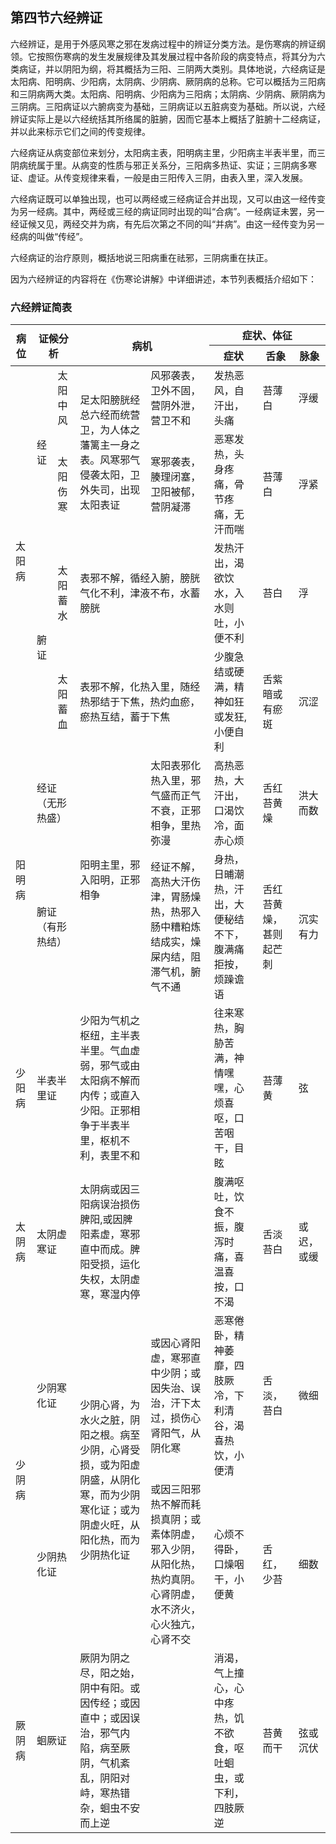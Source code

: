 ## 第四节六经辨证

六经辨证，是用于外感风寒之邪在发病过程中的辨证分类方法。是伤寒病的辨证纲领。它按照伤寒病的发生发展规律及其发展过程中各阶段的病变特点，将其分为六类病证，并以阴阳为纲，将其概括为三阳、三阴两大类别。具体地说，六经病证是太阳病、阳明病、少阳病，太阴病、少阴病、厥阴病的总称。它可以概括为三阳病和三阴病两大类。太阳病、阳明病、少阳病为三阳病；太阴病、少阴病、厥阴病为三阴病。三阳病证以六腑病变为基础，三阴病证以五脏病变为基础。所以说，六经辨证实际上是以六经统括其所络属的脏腑，因而它基本上概括了脏腑十二经病证，并以此来标示它们之间的传变规律。

六经病证从病变部位来划分，太阳病主表，阳明病主里，少阳病主半表半里，而三阴病统属于里。从病变的性质与邪正关系分，三阳病多热证、实证；三阴病多寒证、虚证。从传变规律来看，一般是由三阳传入三阴，由表入里，深入发展。

六经病证既可以单独出现，也可以两经或三经病证合并出现，又可以由这一经传变为另一经病。其中，两经或三经的病证同时出现的叫“合病”。一经病证未罢，另一经证候又见，两经交并为病，有先后次第之不同的叫“并病”。由这一经传变为另一经病的叫做“传经”。

六经病证的治疗原则，概括地说三阳病重在祛邪，三阴病重在扶正。

因为六经辨证的内容将在《伤寒论讲解》中详细讲述，本节列表概括介绍如下：

### 六经辨证简表

<table>
<thead>
  <tr>
    <th rowspan="2">病位</th>
    <th colspan="2" rowspan="2">证候分析</th>
    <th colspan="2" rowspan="2">病机</th>
    <th colspan="3">症状、体征</th>
  </tr>
  <tr>
    <th>症状</th>
    <th>舌象</th>
    <th>脉象</th>
  </tr>
</thead>
<tbody>
  <tr>
    <td rowspan="4">太阳病</td>
    <td rowspan="2">经证</td>
    <td>太阳中风</td>
    <td rowspan="2">足太阳膀胱经总六经而统营卫，为人体之藩篱主一身之表。风寒邪气侵袭太阳，卫外失司，出现太阳表证</td>
    <td>风邪袭表，卫外不固，营阴外泄，营卫不和</td>
    <td>发热恶风，自汗出，头痛</td>
    <td>苔薄白</td>
    <td>浮缓</td>
  </tr>
  <tr>
    <td>太阳伤寒</td>
    <td>寒邪袭表，腠理闭塞，卫阳被郁，营阴凝滞</td>
    <td>恶寒发热，头身疼痛，骨节疼痛，无汗而喘</td>
    <td>苔薄白</td>
    <td>浮紧</td>
  </tr>
  <tr>
    <td rowspan="2">腑证</td>
    <td>太阳蓄水</td>
    <td colspan="2">表邪不解，循经入腑，膀胱气化不利，津液不布，水蓄膀胱</td>
    <td>发热汗出，渴欲饮水，入水则吐，小便不利</td>
    <td>苔白</td>
    <td>浮</td>
  </tr>
  <tr>
    <td>太阳蓄血</td>
    <td colspan="2">表邪不解，化热入里，随经热邪结于下焦，热灼血瘀，瘀热互结，蓄于下焦</td>
    <td>少腹急结或硬满，精神如狂或发狂,小便自利</td>
    <td>舌紫暗或有瘀斑</td>
    <td>沉涩</td>
  </tr>
  <tr>
    <td rowspan="2">阳明病</td>
    <td colspan="2">经证（无形热盛）</td>
    <td rowspan="2">阳明主里，邪入阳明，正邪相争</td>
    <td>太阳表邪化热入里，邪气盛而正气不衰，正邪相争，里热弥漫</td>
    <td>高热恶热，大汗出，口渴饮冷，面赤心烦</td>
    <td>舌红苔黄燥</td>
    <td>洪大而数</td>
  </tr>
  <tr>
    <td colspan="2">腑证（有形热结）</td>
    <td>经证不解，高热大汗伤津，胃肠燥热，热邪入肠中糟粕炼结成实，燥屎内结，阻滞气机，腑气不通</td>
    <td>身热，日晡潮热，汗出，大便秘结不下，腹满痛拒按，烦躁谵语</td>
    <td>舌红苔黄燥，甚则起芒刺</td>
    <td>沉实有力</td>
  </tr>
  <tr>
    <td>少阳病</td>
    <td colspan="2">半表半里证</td>
    <td>少阳为气机之枢纽，主半表半里。气血虚弱，邪气或由太阳病不解而内传；或直入少阳。正邪相争于半表半里，枢机不利，表里不和</td>
    <td></td>
    <td>往来寒热，胸胁苦满，神情嘿嘿，心烦喜呕，口苦咽干，目眩</td>
    <td>苔薄黄</td>
    <td>弦</td>
  </tr>
  <tr>
    <td>太阴病</td>
    <td colspan="2">太阴虚寒证</td>
    <td>太阴病或因三阳病误治损伤脾阳,或因脾阳素虚，寒邪直中而成。脾阳受损，运化失权，太阴虚寒，寒湿内停</td>
    <td></td>
    <td>腹满呕吐，饮食不振，腹泻时痛，喜温喜按，口不渴</td>
    <td>舌淡苔白</td>
    <td>或迟，或缓</td>
  </tr>
  <tr>
    <td rowspan="2">少阴病</td>
    <td colspan="2">少阴寒化证</td>
    <td rowspan="2">少阴心肾，为水火之脏，阴阳之根。病至少阴，心肾受损，或为阳虚阴盛，从阴化寒，而为少阴寒化证；或为阴虚火旺，从阳化热，而为少阴热化证</td>
    <td>或因心肾阳虚，寒邪直中少阴；或因失治、误治，汗下太过，损伤心肾阳气，从阴化寒</td>
    <td>恶寒倦卧，精神萎靡，四肢厥冷，下利清谷，渴喜热饮，小便清</td>
    <td>舌淡，苔白</td>
    <td>微细</td>
  </tr>
  <tr>
    <td colspan="2">少阴热化证</td>
    <td>或因三阳邪热不解而耗损真阴；或素体阴虚，邪入少阴，从阳化热，热灼真阴。心肾阴虚，水不济火，心火独亢，心肾不交</td>
    <td>心烦不得卧，口燥咽干，小便黄</td>
    <td>舌红，少苔</td>
    <td>细数</td>
  </tr>
  <tr>
    <td>厥阴病</td>
    <td colspan="2">蛔厥证</td>
    <td>厥阴为阴之尽，阳之始，阴中有阳。或因传经；或因直中；或因误治，邪气内陷，病至厥阴，气机紊乱，阴阳对峙，寒热错杂，蛔虫不安而上逆</td>
    <td></td>
    <td>消渴，气上撞心，心中疼热，饥不欲食，呕吐蛔虫，或下利，四肢厥逆</td>
    <td>苔黄而干</td>
    <td>弦或沉伏</td>
  </tr>
</tbody>
</table>
